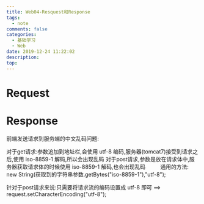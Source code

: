 ```yaml
---
title: Web04-Resquest和Response
tags:
  - note
comments: false
categories:
  - 基础学习
  - Web
date: 2019-12-24 11:22:02
description:
top:
---
```


# Request


# Response


前端发送请求到服务端的中文乱码问题:

对于get请求:参数追加到地址栏,会使用 utf-8 编码,服务器(tomcat7)接受到请求之后,使用 iso-8859-1 解码,所以会出现乱码
对于post请求,参数是放在请求体中,服务器获取请求体的时候使用 iso-8859-1 解码,也会出现乱码
        
通用的方法: new String(获取到的字符串参数.getBytes("iso-8859-1"),"utf-8");

针对于post请求来说:只需要将请求流的编码设置成 utf-8 即可 ==> request.setCharacterEncoding("utf-8"); 